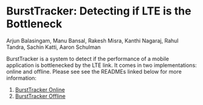# BurstTracker: Detecting if LTE is the Bottleneck

Arjun Balasingam, Manu Bansal, Rakesh Misra, Kanthi Nagaraj, Rahul Tandra, Sachin Katti, Aaron Schulman

BurstTracker is a system to detect if the performance of a mobile application is bottlenecked by the LTE link.
It comes in two implementations: online and offline. Please see see the READMEs linked below
for more information:

1. [BurstTracker Online](https://github.com/arjunvb/bursttracker/tree/master/online)
2. [BurstTracker Offline](https://github.com/arjunvb/bursttracker/tree/master/offline)

